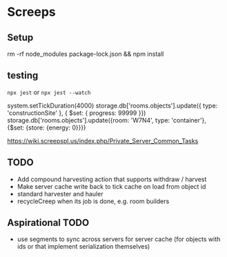 # Screeps

## Setup

rm -rf node_modules package-lock.json && npm install

## testing

`npx jest` or `npx jest --watch` 

system.setTickDuration(4000)
storage.db['rooms.objects'].update({ type: 'constructionSite' }, { $set: { progress: 99999 }})
storage.db['rooms.objects'].update({room: 'W7N4', type: 'container'}, {$set: {store: {energy: 0}}})

https://wiki.screepspl.us/index.php/Private_Server_Common_Tasks

## TODO

* Add compound harvesting action that supports withdraw / harvest
* Make server cache write back to tick cache on load from object id
* standard harvester and hauler
* recycleCreep when its job is done, e.g. room builders

## Aspirational TODO

* use segments to sync across servers for server cache (for objects with ids or that implement serialization themselves)
